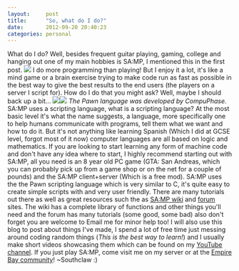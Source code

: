 ```yaml
---
layout:     post
title:      "So, what do I do?"
date:       2012-09-20 20:40:23
categories: personal
---
```

What do I do? Well, besides frequent guitar playing, gaming, college and hanging out one of my main hobbies is SA:MP, I mentioned this in the first post. ![](http://www.sa-mp.com/images/logo.gif) I do more programming than playing! But I enjoy it a lot, it's like a mind game or a brain exercise trying to make code run as fast as possible in the best way to give the best results to the end users (the players on a server I script for). How do I do that you might ask? Well, maybe I should back up a bit... _![](http://www.compuphase.com/images/pawnicon48.gif)![](http://www.compuphase.com/images/cplogo-lp-300.png)_ _The Pawn language was developed by CompuPhase._ SA:MP uses a scripting language, what is a scripting language? At the most basic level it's what the name suggests, a language, more specifically one to help humans communicate with programs, tell them what we want and how to do it. But it's not anything like learning Spanish (Which I did at GCSE level, forgot most of it now) computer languages are all based on logic and mathematics. If you are looking to start learning any form of machine code and don't have any idea where to start, I highly recommend starting out with SA:MP, all you need is an 8 year old PC game (GTA: San Andreas, which you can probably pick up from a game shop or on the net for a couple of pounds) and the SA:MP client+server (Which is a free mod). SA:MP uses the the Pawn scripting language which is very similar to C, it's quite easy to create simple scripts with and very user friendly. There are many tutorials out there as well as great resources such the as [SA:MP wiki](http://wiki.sa-mp.com/) and [forum](http://forum.sa-mp.com/usercp.php) sites. The wiki has a complete library of functions and other things you'll need and the forum has many tutorials (some good, some bad) also don't forget you are welcome to Email me for minor help too! I will also use this blog to post about things I've made, I spend a lot of free time just messing around coding random things (_This is the best way to learn!_) and I usually make short videos showcasing them which can be found on my [YouTube channel](http://www.youtube.com/user/SouthclawJk). If you just play SA:MP, come visit me on my server or at the [Empire Bay community](http://forums.empire-bay.com/)! ~Southclaw :)
